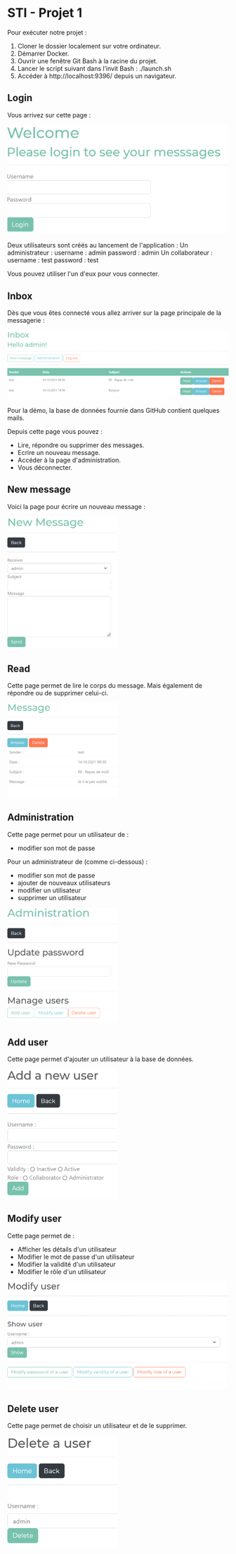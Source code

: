 # STI - Projet 1

Pour exécuter notre projet :

1. Cloner le dossier localement sur votre ordinateur.
2. Démarrer Docker.
3. Ouvrir une fenêtre Git Bash à la racine du projet.
4. Lancer le script suivant dans l’invit Bash : ./launch.sh
5. Accéder à http://localhost:9396/ depuis un navigateur.

## Login

Vous arrivez sur cette page :

<img src="images/login.PNG" alt="login" width="500" />

Deux utilisateurs sont créés au lancement de l'application :
Un administrateur :
	username : admin
	password : admin
Un collaborateur :
	username : test
	password : test

Vous pouvez utiliser l'un d'eux pour vous connecter.

## Inbox

Dès que vous êtes connecté vous allez arriver sur la page principale de la messagerie :

<img src="images/inbox.PNG" alt="inbox" />

Pour la démo, la base de données fournie dans GitHub contient quelques mails.

Depuis cette page vous pouvez :

- Lire, répondre ou supprimer des messages.
- Ecrire un nouveau message.
- Accéder à la page d'administration.
- Vous déconnecter.

## New message

Voici la page pour écrire un nouveau message :

<img src="images/new_msg.PNG" alt="new_msg" width="250" />

## Read

Cette page permet de lire le corps du message. Mais également de répondre ou de supprimer celui-ci.

<img src="images/read.PNG" alt="read" width="250" />

## Administration

Cette page permet pour un utilisateur de :

- modifier son mot de passe

Pour un administrateur de (comme ci-dessous) :

- modifier son mot de passe
- ajouter de nouveaux utilisateurs
- modifier un utilisateur
- supprimer un utilisateur

<img src="images/admin.PNG" alt="admin" width="250" />

## Add user

Cette page permet d'ajouter un utilisateur à la base de données.

<img src="images/add_user.PNG" alt="add_user" width="250" />

## Modify user

Cette page permet de :

- Afficher les détails d'un utilisateur
- Modifier le mot de passe d'un utilisateur
- Modifier la validité d'un utilisateur
- Modifier le rôle d'un utilisateur

<img src="images/modify_user.PNG" alt="modify_user" width="500" />

## Delete user

Cette page permet de choisir un utilisateur et de le supprimer.

<img src="images/delete_user.PNG" alt="delete_user" width="250" />
